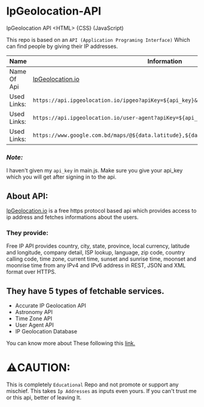 # IpGeolocation-API
IpGeolocation API &lt;HTML> {CSS} (JavaScript)

This repo is based on an `API (Application Programing Interface)` Which can find people by giving their IP addresses. 

Name | Information
---------- | ----------- |
Name Of Api | [IpGeolocation.io](https://ipgeolocation.io/) |
Used Links: | `https://api.ipgeolocation.io/ipgeo?apiKey=${api_key}&ip=${input.value}` |
Used Links: | `https://api.ipgeolocation.io/user-agent?apiKey=${api_key}&ip=${input.value}` |
Used Links: | `https://www.google.com.bd/maps/@${data.latitude},${data.longitude},251m/data=!3m1!1e3` |

### _Note:_
I haven't given my `api_key` in main.js. Make sure you give your api_key which you will get after signing in to the api.

## About API: 
[IpGeolocation.io](https://ipgeolocation.io/) is a free https protocol based api which provides access to ip address and fetches informations about the users. 

### They provide:
Free IP API provides country, city, state, province, local currency, latitude and longitude, company detail, ISP lookup, language, zip code, country calling code, time zone, current time, sunset and sunrise time, moonset and moonrise time from any IPv4 and IPv6 address in REST, JSON and XML format over HTTPS.

## They have 5 types of fetchable services. 
* Accurate IP Geolocation API
* Astronomy API
* Time Zone API
* User Agent API
* IP Geolocation Database

You can know more about These following this [link.](https://ipgeolocation.io/documentation.html)

# ⚠️CAUTION:

This is completely `Educational` Repo and not promote or support any mischief. This takes `Ip Addresses` as inputs even yours. If you can't trust me or this api, better of leaving It.
